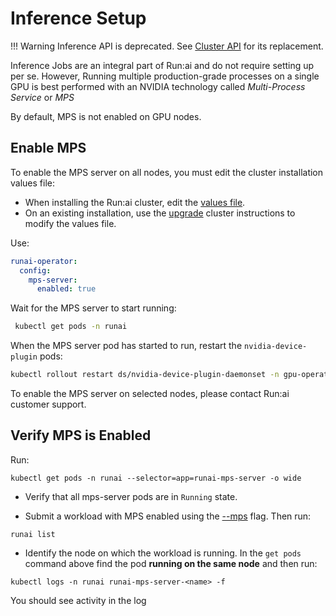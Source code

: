 # Inference Setup


!!! Warning
    Inference API is deprecated. See [Cluster API](../../cluster-api/workload-overview-dev.md) for its replacement.


Inference Jobs are an integral part of Run:ai and do not require setting up per se. However, Running multiple production-grade processes on a single GPU is best performed with an NVIDIA technology called _Multi-Process Service_ or _MPS_

By default, MPS is not enabled on GPU nodes.

## Enable MPS 

To enable the MPS server on all nodes, you must edit the cluster installation values file:

* When installing the Run:ai cluster, edit the [values file](/admin/runai-setup/cluster-setup/cluster-install/#step-3-install-runai).
* On an existing installation, use the [upgrade](/admin/runai-setup/cluster-setup/cluster-upgrade) cluster instructions to modify the values file.

Use:

```  yaml
runai-operator:
  config:
    mps-server:
      enabled: true
```


Wait for the MPS server to start running:

``` bash
 kubectl get pods -n runai
```

When the MPS server pod has started to run, restart the `nvidia-device-plugin` pods:

``` bash
kubectl rollout restart ds/nvidia-device-plugin-daemonset -n gpu-operator
```

To enable the MPS server on selected nodes, please contact Run:ai customer support.

## Verify MPS is Enabled

Run:

```
kubectl get pods -n runai --selector=app=runai-mps-server -o wide
```

* Verify that all mps-server pods are in `Running` state. 

* Submit a workload with MPS enabled using the [--mps](../../../Researcher/cli-reference/runai-submit.md#mps) flag.  Then run:

```
runai list
```

* Identify the node on which the workload is running. In the `get pods` command above find the pod __running on the same node__ and then run: 

```
kubectl logs -n runai runai-mps-server-<name> -f
```

You should see activity in the log 



